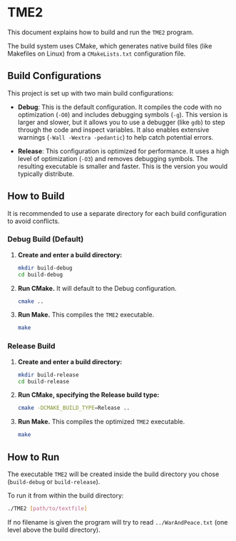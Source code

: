 # TME2

This document explains how to build and run the `TME2` program.

The build system uses CMake, which generates native build files (like Makefiles on Linux) from a `CMakeLists.txt` configuration file.

## Build Configurations

This project is set up with two main build configurations:

-   **Debug**: This is the default configuration. It compiles the code with no optimization (`-O0`) and includes debugging symbols (`-g`). This version is larger and slower, but it allows you to use a debugger (like `gdb`) to step through the code and inspect variables. It also enables extensive warnings (`-Wall -Wextra -pedantic`) to help catch potential errors.

-   **Release**: This configuration is optimized for performance. It uses a high level of optimization (`-O3`) and removes debugging symbols. The resulting executable is smaller and faster. This is the version you would typically distribute.

## How to Build

It is recommended to use a separate directory for each build configuration to avoid conflicts.

### Debug Build (Default)

1.  **Create and enter a build directory:**
    ```bash
    mkdir build-debug
    cd build-debug
    ```

2.  **Run CMake.** It will default to the Debug configuration.
    ```bash
    cmake ..
    ```

3.  **Run Make.** This compiles the `TME2` executable.
    ```bash
    make
    ```

### Release Build

1.  **Create and enter a build directory:**
    ```bash
    mkdir build-release
    cd build-release
    ```

2.  **Run CMake, specifying the Release build type:**
    ```bash
    cmake -DCMAKE_BUILD_TYPE=Release ..
    ```

3.  **Run Make.** This compiles the optimized `TME2` executable.
    ```bash
    make
    ```

## How to Run

The executable `TME2` will be created inside the build directory you chose (`build-debug` or `build-release`).

To run it from within the build directory:
```bash
./TME2 [path/to/textfile]
```

If no filename is given the program will try to read `../WarAndPeace.txt` (one level above the build directory).
